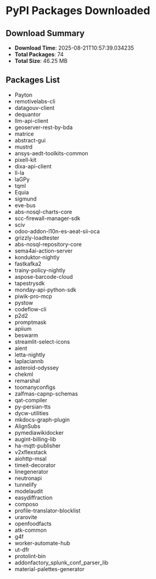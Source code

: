 # PyPI Packages Downloaded

## Download Summary
- **Download Time**: 2025-08-21T10:57:39.034235
- **Total Packages**: 74
- **Total Size**: 46.25 MB

## Packages List
- Payton
- remotivelabs-cli
- datagouv-client
- dequantor
- llm-api-client
- geoserver-rest-by-bda
- matrice
- abstract-gui
- mustrd
- ansys-aedt-toolkits-common
- pixell-kit
- dixa-api-client
- ll-la
- laGPy
- tqml
- Equia
- sigmund
- eve-bus
- abs-nosql-charts-core
- scc-firewall-manager-sdk
- sciv
- odoo-addon-l10n-es-aeat-sii-oca
- grizzly-loadtester
- abs-nosql-repository-core
- sema4ai-action-server
- konduktor-nightly
- fastkafka2
- trainy-policy-nightly
- aspose-barcode-cloud
- tapestrysdk
- monday-api-python-sdk
- piwik-pro-mcp
- pystow
- codeflow-cli
- p2d2
- promptmask
- apiium
- beswarm
- streamlit-select-icons
- aient
- letta-nightly
- laplaciannb
- asteroid-odyssey
- chekml
- remarshal
- toomanyconfigs
- zalfmas-capnp-schemas
- qat-compiler
- py-persian-tts
- dycw-utilities
- mkdocs-graph-plugin
- AlignSubs
- pymediawikidocker
- augint-billing-lib
- ha-mqtt-publisher
- v2xflexstack
- aiohttp-msal
- timeit-decorator
- linegenerator
- neutronapi
- tunnelify
- modelaudit
- easydiffraction
- composo
- profile-translator-blocklist
- urarovite
- openfoodfacts
- atk-common
- g4f
- worker-automate-hub
- ut-dfr
- protolint-bin
- addonfactory_splunk_conf_parser_lib
- material-palettes-generator
